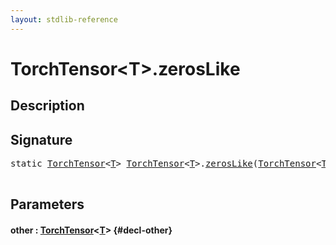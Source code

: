 ```yaml
---
layout: stdlib-reference
---
```


# TorchTensor\<T\>\.zerosLike

## Description





## Signature 

<pre>
<span class='code_keyword'>static</span> <a href="/stdlib-reference/types/torchtensor-05/index" class="code_type">TorchTensor</a>&lt;<a href="/stdlib-reference/types/torchtensor-05/index#typeparam-T" class="code_type">T</a>&gt; <a href="/stdlib-reference/types/torchtensor-05/index" class="code_type">TorchTensor</a>&lt;<a href="/stdlib-reference/types/torchtensor-05/index#typeparam-T" class="code_type">T</a>&gt;.<a href="/stdlib-reference/types/torchtensor-05/zeroslike-5">zerosLike</a>(<a href="/stdlib-reference/types/torchtensor-05/index" class="code_type">TorchTensor</a>&lt;<a href="/stdlib-reference/types/torchtensor-05/index#typeparam-T" class="code_type">T</a>&gt; <a href="/stdlib-reference/types/torchtensor-05/zeroslike-5#decl-other" class="code_param">other</a>);

</pre>

## Parameters

#### other  : [TorchTensor](/stdlib-reference/types/torchtensor-05/index)\<[T](/stdlib-reference/types/torchtensor-05/index#typeparam-T)\> {#decl-other}

